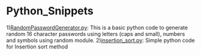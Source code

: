 # Python_Snippets
1)[RandomPasswordGenerator.py](RandomPasswordGenerator.py): This is a basic python code to generate random 16 character passwords using letters (caps and small), numbers and symbols using random module.
2)[insertion_sort.py](RandomPasswordGenerator.py): Simple python code for Insertion sort method 
